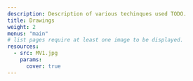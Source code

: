 ```yaml
---
description: Description of various techinques used TODO.
title: Drawings
weight: 2
menus: "main"
# list pages require at least one image to be displayed.
resources:
  - src: MV1.jpg
    params:
      cover: true
---
```

